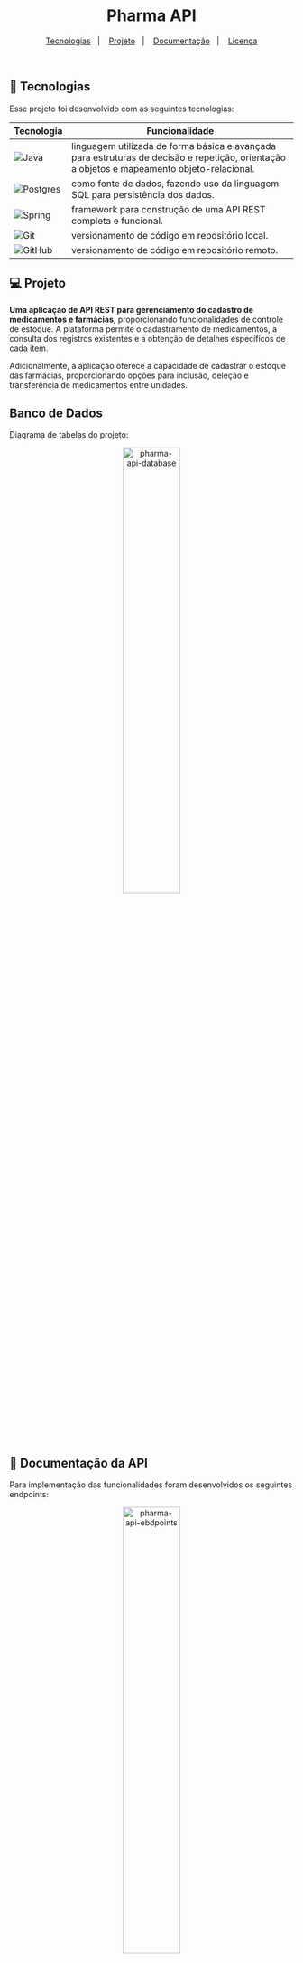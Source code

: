 <h1 align="center">Pharma API</h1>

<p align="center">
  <a href="#-tecnologias">Tecnologias</a>&nbsp;&nbsp;&nbsp;|&nbsp;&nbsp;&nbsp;
  <a href="#-projeto">Projeto</a>&nbsp;&nbsp;&nbsp;|&nbsp;&nbsp;&nbsp;
  <a href="#-documentação-da-api">Documentação</a>&nbsp;&nbsp;&nbsp;|&nbsp;&nbsp;&nbsp;
  <a href="#memo-licença">Licença</a>
</p>

<br>

## 🚀 Tecnologias

Esse projeto foi desenvolvido com as seguintes tecnologias:

| Tecnologia                                                                                                           | Funcionalidade                                                                                                                              |
|----------------------------------------------------------------------------------------------------------------------|---------------------------------------------------------------------------------------------------------------------------------------------|
| ![Java](https://img.shields.io/badge/java-%23ED8B00.svg?style=for-the-badge&logo=openjdk&logoColor=white)            | linguagem utilizada de forma básica e avançada para estruturas de decisão e repetição, orientação a objetos e mapeamento objeto-relacional. |
| ![Postgres](https://img.shields.io/badge/postgres-%23316192.svg?style=for-the-badge&logo=postgresql&logoColor=white) | como fonte de dados, fazendo uso da linguagem SQL para persistência dos dados.                                                              |
| ![Spring](https://img.shields.io/badge/spring-%236DB33F.svg?style=for-the-badge&logo=spring&logoColor=white)         | framework para construção de uma API REST completa e funcional.                                                                             | 
| ![Git](https://img.shields.io/badge/git-%23F05033.svg?style=for-the-badge&logo=git&logoColor=white)                  | versionamento de código em repositório local.                                                                                               |
| ![GitHub](https://img.shields.io/badge/github-%23121011.svg?style=for-the-badge&logo=github&logoColor=white)         | versionamento de código em repositório remoto.                                                                                              | 



## 💻 Projeto

**Uma aplicação de API REST para gerenciamento do cadastro de medicamentos e farmácias**, proporcionando funcionalidades de controle de estoque. A plataforma permite o cadastramento de medicamentos, a consulta dos registros existentes e a obtenção de detalhes específicos de cada item.

Adicionalmente, a aplicação oferece a capacidade de cadastrar o estoque das farmácias, proporcionando opções para inclusão, deleção e transferência de medicamentos entre unidades.

## Banco de Dados

Diagrama de tabelas do projeto:

<p align="center">
  <img alt="pharma-api-database" src="./pharma-api-db.png" width="45%">
</p>

## 🔖 Documentação da API

Para implementação das funcionalidades foram desenvolvidos os seguintes endpoints:

<p align="center">
  <img alt="pharma-api-ebdpoints" src="./pharma-api-controllers.png" width="45%">
</p>

## 🏥 Farmácias

### Inclusão de Farmácia
```http
  POST /farmacias
```

```http
{
  "cnpj": 90561736000121,
  "razaoSocial": "DevMed Ltda",
  "nomeFantasia": "Farmácia DevMed",
  "email": "devmed@farmacia.com",
  "telefone": "(44)4444-4444",
  "celular": "(44)9444-4441",
  "endereco": {
    "cep": 88888999,
    "logradouro": "Rua Porto Real",
    "numero": 67,
    "bairro": "Westeros",
    "cidade": "Berlim",
    "estado": "SC",
    "complemento": "Sala 02",
    "latitude": 15.23456,
    "longitude": 2.8678687
  }
}
  ```



| Parâmetro   | Tipo      | Descrição                           |
| :---------- |:----------| :---------------------------------- |
| `cnpj`      | `long`    | **Obrigatório** |
| `razaoSocial` | `string`  | **Obrigatório** |
| `nomeFantasia` | `string`  | **Obrigatório** |
| `email` | `string`  | **Obrigatório** |
| `telefone` | `string`  |Opcional|
| `celular` | `string`  | **Obrigatório**|
| `endereco` | `objeto`  | **Obrigatório**|
| `cep` | `long`    | **Obrigatório**|
| `logradouro` | `string`  | **Obrigatório**|
| `numero` | `integer` | **Obrigatório**|
| `cidade` | `string`  | **Obrigatório**|
| `estado` | `string`  | **Obrigatório**|
| `complemento` | `string`  | Opcional|
| `latitude` | `double`  | **Obrigatório**|
| `longitude` | `double`  | **Obrigatório**|

### Listagem de Farmácias
```http
  GET /farmacias
```
Retorna lista de farmácias através de JSON.

### Consulta de Farmácia
```http
  GET /farmacias/{cnpj}
```

Retorna consulta do CNPJ informado através de JSON.

## 💊 Medicamentos

### Inclusão de Medicamento

```http
  POST /medicamentos
```
```http
{
  "nroRegistro": 9876,
  "nome": "Medicine",
  "laboratorio": "Matrix",
  "dosagem": "2x ao dia",
  "descricao": "Descricao",
  "preco": 11.0,
  "tipo": "COMUM"
}
```
| Parâmetro   | Tipo      | Descrição                                           |
| :---------- |:----------|:----------------------------------------------------|
| `nroRegistro`      | `integer` | **Obrigatório**                                     |
| `nome` | `string`  | **Obrigatório**                                     |
| `laboratorio` | `string`  | **Obrigatório**                                     |
| `dosagem` | `string`  | **Obrigatório**                                     |
| `descricao` | `string`  | **Obrigatório**                                            |
| `preco` | `float`   | **Obrigatório**                                     |
| `tipo` | `string`  | **Obrigatório** ENUM valor 'COMUM' ou 'CONTROLADO'; | 

### Listagem de Medicamentos

```http
  GET /medicamentos
```
Retorna lista de medicamentos através de JSON.


## 📦 Estoque

### Inclusão de Estoque
```http
  POST /estoque
```

```http
{
  "cnpj": 90561736000121,
  "nroRegistro": 2233,
  "quantidade": 3
}
```
| Parâmetro     | Tipo      | Descrição                                           |
|:--------------|:----------|:----------------------------------------------------|
| `cnpj`        | `long`    | **Obrigatório**                                     |
| `nroRegistro`        | `integer` | **Obrigatório**                                     |
| `quantidade` | `integer` | **Obrigatório**                                     |

### Listagem de Estoque
```http
  GET /estoque/{cnpj}
```
Retorna lista de consulta de estoque através de JSON.

### Exclusão de Estoque
```http
  DELETE /estoque
```

```http
{
  "cnpj": 90561736000121,
  "nroRegistro": 2233,
  "quantidade": 3
}
```

### Transferência de Estoque

```http
  PUT /estoque
```

```http
{
  "registro": 1010,
  "cnpjOrigem": 90561736000121,
  "quantidadeOrigem": 10,
  "cnpjDestino": 43178995000198,
  "quantidadeDestino": 7
}
```
## 💾 Carga Inicial de Dados

```http
  POST /inicializacao
```
Realiza carga inicial de dados populando tabelas com dados fictícios para usabilidade e teste das funcinalidades.

## 🏃 Iniciando o Projeto
Primeiro clone este repositório remoto em sua máquina local:

[https://github.com/denisonkolling/pharma-api.git](https://github.com/denisonkolling/pharma-api.git)

Lembre-se de adicionar as dependências do projeto maven, o projeto inclui Open API Swagger UI.


Realize a configuração do seu banco de dados local em ```pharma-api/src/main/resources/application.properties```:

```bash
spring.datasource.url=${DB_URL}
spring.datasource.username=${DB_USERNAME}
spring.datasource.password=${DB_PASSWORD}
```
Inicie a aplicação em sua IDE de preferência.

Acesse [http://localhost:8080/swagger-ui/index.html](http://localhost:8080/swagger-ui/index.html) através de seu navegador para acessar a aplicação.

## 💹 Possíveis Melhorias

Como a aplicação está atualmente em estágio de protótipo funcional, podem ser aplicadas diversas melhorias ou criadas novas funcionalidades:
- Implementação de camadas de segurança para autenticação e autorização de usuários.
- Melhorias no tratamento de exceções.

## 📝 Licença

Este projeto está sob a licença MIT.

---